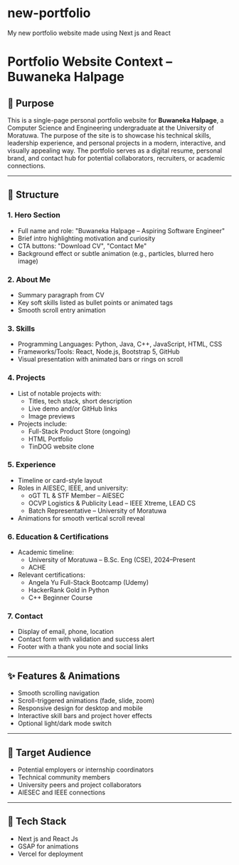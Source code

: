 # new-portfolio
My new portfolio website made using Next js and React

# Portfolio Website Context – Buwaneka Halpage

## 🎯 Purpose

This is a single-page personal portfolio website for **Buwaneka Halpage**, a Computer Science and Engineering undergraduate at the University of Moratuwa. The purpose of the site is to showcase his technical skills, leadership experience, and personal projects in a modern, interactive, and visually appealing way. The portfolio serves as a digital resume, personal brand, and contact hub for potential collaborators, recruiters, or academic connections.

---

## 🧱 Structure

### 1. Hero Section
- Full name and role: "Buwaneka Halpage – Aspiring Software Engineer"
- Brief intro highlighting motivation and curiosity
- CTA buttons: "Download CV", "Contact Me"
- Background effect or subtle animation (e.g., particles, blurred hero image)

### 2. About Me
- Summary paragraph from CV
- Key soft skills listed as bullet points or animated tags
- Smooth scroll entry animation

### 3. Skills
- Programming Languages: Python, Java, C++, JavaScript, HTML, CSS
- Frameworks/Tools: React, Node.js, Bootstrap 5, GitHub
- Visual presentation with animated bars or rings on scroll

### 4. Projects
- List of notable projects with:
  - Titles, tech stack, short description
  - Live demo and/or GitHub links
  - Image previews
- Projects include:
  - Full-Stack Product Store (ongoing)
  - HTML Portfolio
  - TinDOG website clone

### 5. Experience
- Timeline or card-style layout
- Roles in AIESEC, IEEE, and university:
  - oGT TL & STF Member – AIESEC
  - OCVP Logistics & Publicity Lead – IEEE Xtreme, LEAD CS
  - Batch Representative – University of Moratuwa
- Animations for smooth vertical scroll reveal

### 6. Education & Certifications
- Academic timeline:
  - University of Moratuwa – B.Sc. Eng (CSE), 2024–Present
  - ACHE
- Relevant certifications:
  - Angela Yu Full-Stack Bootcamp (Udemy)
  - HackerRank Gold in Python
  - C++ Beginner Course

### 7. Contact
- Display of email, phone, location
- Contact form with validation and success alert
- Footer with a thank you note and social links

---

## ✨ Features & Animations
- Smooth scrolling navigation
- Scroll-triggered animations (fade, slide, zoom)
- Responsive design for desktop and mobile
- Interactive skill bars and project hover effects
- Optional light/dark mode switch

---

## 📌 Target Audience
- Potential employers or internship coordinators
- Technical community members
- University peers and project collaborators
- AIESEC and IEEE connections

---

## 🚀 Tech Stack
- Next js and React Js
- GSAP for animations
- Vercel for deployment

